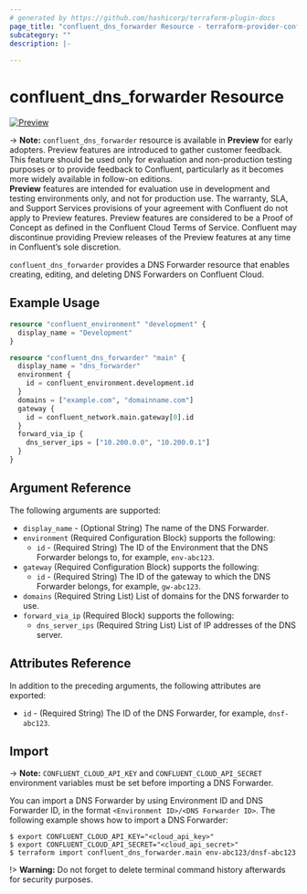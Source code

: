 ```yaml
---
# generated by https://github.com/hashicorp/terraform-plugin-docs
page_title: "confluent_dns_forwarder Resource - terraform-provider-confluent"
subcategory: ""
description: |-
  
---
```


# confluent_dns_forwarder Resource


[![Preview](https://img.shields.io/badge/Lifecycle%20Stage-Preview-%2300afba)](https://docs.confluent.io/cloud/current/api.html#section/Versioning/API-Lifecycle-Policy)

-> **Note:** `confluent_dns_forwarder` resource is available in **Preview** for early adopters. Preview features are introduced to gather customer feedback. This feature should be used only for evaluation and non-production testing purposes or to provide feedback to Confluent, particularly as it becomes more widely available in follow-on editions.  
**Preview** features are intended for evaluation use in development and testing environments only, and not for production use. The warranty, SLA, and Support Services provisions of your agreement with Confluent do not apply to Preview features. Preview features are considered to be a Proof of Concept as defined in the Confluent Cloud Terms of Service. Confluent may discontinue providing Preview releases of the Preview features at any time in Confluent’s sole discretion.

`confluent_dns_forwarder` provides a DNS Forwarder resource that enables creating, editing, and deleting DNS Forwarders on Confluent Cloud.

## Example Usage

```terraform
resource "confluent_environment" "development" {
  display_name = "Development"
}

resource "confluent_dns_forwarder" "main" {
  display_name = "dns_forwarder"
  environment {
    id = confluent_environment.development.id
  }
  domains = ["example.com", "domainname.com"]
  gateway {
    id = confluent_network.main.gateway[0].id
  }
  forward_via_ip {
    dns_server_ips = ["10.200.0.0", "10.200.0.1"]
  }
}
```

<!-- schema generated by tfplugindocs -->
## Argument Reference

The following arguments are supported:

- `display_name` - (Optional String) The name of the DNS Forwarder.
- `environment` (Required Configuration Block) supports the following:
  - `id` - (Required String) The ID of the Environment that the DNS Forwarder belongs to, for example, `env-abc123`.
- `gateway` (Required Configuration Block) supports the following:
  - `id` - (Required String) The ID of the gateway to which the DNS Forwarder belongs, for example, `gw-abc123`.
- `domains` (Required String List) List of domains for the DNS forwarder to use.
- `forward_via_ip` (Required Block) supports the following:
  - `dns_server_ips` (Required String List) List of IP addresses of the DNS server.


## Attributes Reference

In addition to the preceding arguments, the following attributes are exported:

- `id` - (Required String) The ID of the DNS Forwarder, for example, `dnsf-abc123`.

## Import

-> **Note:** `CONFLUENT_CLOUD_API_KEY` and `CONFLUENT_CLOUD_API_SECRET` environment variables must be set before importing a DNS Forwarder.

You can import a DNS Forwarder by using Environment ID and DNS Forwarder ID, in the format `<Environment ID>/<DNS Forwarder ID>`. The following example shows how to import a DNS Forwarder:

```shell
$ export CONFLUENT_CLOUD_API_KEY="<cloud_api_key>"
$ export CONFLUENT_CLOUD_API_SECRET="<cloud_api_secret>"
$ terraform import confluent_dns_forwarder.main env-abc123/dnsf-abc123
```

!> **Warning:** Do not forget to delete terminal command history afterwards for security purposes.
